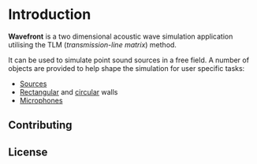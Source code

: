 # Introduction

**Wavefront** is a two dimensional acoustic wave simulation application utilising the TLM (_transmission-line matrix_) method. 

It can be used to simulate point sound sources in a free field. A number of objects are provided to help shape the simulation for user specific tasks:

* [Sources](objects/source.md)
* [Rectangular](objects/rect_wall.md) and [circular](objects/circ_wall.md) walls
* [Microphones](objects/microphone.md)

## Contributing

## License
